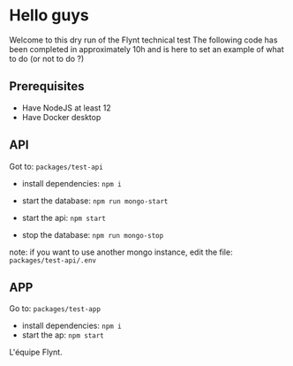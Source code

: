 # Hello guys

Welcome to this dry run of the Flynt technical test
The following code has been completed in approximately 10h and is here to set an example of what to do (or not to do ?)

## Prerequisites

- Have NodeJS at least 12
- Have Docker desktop

## API

Got to: `packages/test-api`

- install dependencies: `npm i`
- start the database: `npm run mongo-start`
- start the api: `npm start`

- stop the database: `npm run mongo-stop`

note: if you want to use another mongo instance, edit the file: `packages/test-api/.env`

## APP

Go to: `packages/test-app`

- install dependencies: `npm i`
- start the ap: `npm start`


L'équipe Flynt.
